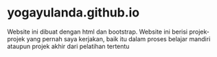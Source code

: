 # yogayulanda.github.io
Website ini dibuat dengan html dan bootstrap. Website ini berisi projek-projek yang pernah saya kerjakan, baik itu dalam proses belajar mandiri ataupun projek akhir dari pelatihan tertentu
